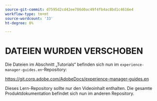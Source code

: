 ```yaml
---
source-git-commit: d7595d2cd42ee786d0ac49f4fb4ac8bd1c4616e4
workflow-type: tm+mt
source-wordcount: '33'
ht-degree: 0%

---
```

# DATEIEN WURDEN VERSCHOBEN

Die Dateien im Abschnitt „Tutorials“ befinden sich nun im `experience-manager-guides.en`-Repository:

<https://git.corp.adobe.com/AdobeDocs/experience-manager-guides.en>

Dieses Lern-Repository sollte nur den Videoinhalt enthalten. Die gesamte Produktdokumentation befindet sich nun im anderen Repository.
